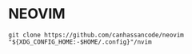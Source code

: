 # NEOVIM

```shell
git clone https://github.com/canhassancode/neovim "${XDG_CONFIG_HOME:-$HOME/.config}"/nvim
```
